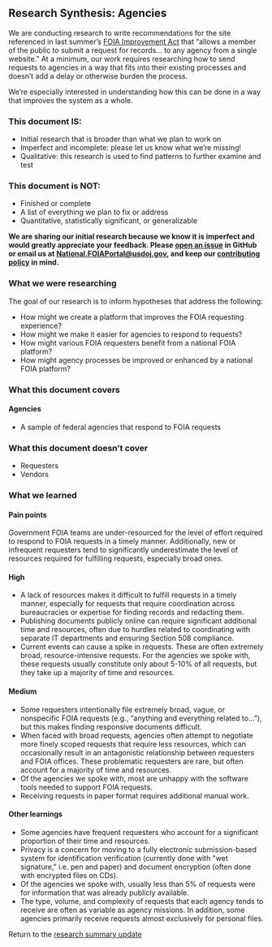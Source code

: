 ## Research Synthesis: Agencies

We are conducting research to write recommendations for the site referenced in last summer’s [FOIA Improvement Act](https://www.justice.gov/oip/oip-summary-foia-improvement-act-2016) that “allows a member of the public to submit a request for records… to any agency from a single website.” At a minimum, our work requires researching how to send requests to agencies in a way that fits into their existing processes and doesn’t add a delay or otherwise burden the process.
 
We’re especially interested in understanding how this can be done in a way that improves the system as a whole.

### This document IS:
* Initial research that is broader than what we plan to work on
* Imperfect and incomplete: please let us know what we’re missing!
* Qualitative: this research is used to find patterns to further examine and test

### This document is NOT:
* Finished or complete
* A list of everything we plan to fix or address
* Quantitative, statistically significant, or generalizable
 
**We are sharing our initial research because we know it is imperfect and would greatly appreciate your feedback. Please [open an issue](https://github.com/18F/foia-recommendations/issues/new) in GitHub or email us at [National.FOIAPortal@usdoj.gov](mailto:National.FOIAPortal@usdoj.gov), and keep our [contributing policy](https://github.com/18F/foia-recommendations/blob/master/CONTRIBUTING.md) in mind.**

### What we were researching
The goal of our research is to inform hypotheses that address the following:
- How might we create a platform that improves the FOIA requesting experience?
- How might we make it easier for agencies to respond to requests?
- How might various FOIA requesters benefit from a national FOIA platform?
- How might agency processes be improved or enhanced by a national FOIA platform?

### What this document covers

#### Agencies
- A sample of federal agencies that respond to FOIA requests

### What this document doesn’t cover
- Requesters
- Vendors

### What we learned

#### Pain points 
Government FOIA teams are under-resourced for the level of effort required to respond
to FOIA requests in a timely manner. Additionally, new or infrequent requesters tend
to significantly underestimate the level of resources required for fulfilling
requests, especially broad ones.

#### High
- A lack of resources makes it difficult to fulfill requests in a timely manner,
especially for requests that require coordination across bureaucracies or expertise
for finding records and redacting them.
- Publishing documents publicly online can require significant additional time and resources, often due to hurdles related to coordinating with separate IT departments and ensuring Section 508 compliance.
- Current events can cause a spike in requests. These are often extremely broad, resource-intensive requests. For the agencies we spoke with, these requests usually constitute only about 5-10% of all requests, but they take up a majority of time and resources.

#### Medium
- Some requesters intentionally file extremely broad, vague, or nonspecific FOIA
requests (e.g., “anything and everything related to…”), but this makes finding
responsive documents difficult.
- When faced with broad requests, agencies often attempt to negotiate more finely
scoped requests that require less resources, which can occasionally result in an
antagonistic relationship between requesters and FOIA offices. These problematic
requesters are rare, but often account for a majority of time and resources.
- Of the agencies we spoke with, most are unhappy with the software tools needed to support FOIA requests.
- Receiving requests in paper format requires additional manual work.

#### Other learnings
- Some agencies have frequent requesters who account for a significant proportion of
their time and resources.
- Privacy is a concern for moving to a fully electronic submission-based system for
identification verification (currently done with "wet signature," i.e. pen and paper) and document encryption
(often done with encrypted files on CDs).
- Of the agencies we spoke with, usually less than 5% of requests were for information that was already publicly available.
- The type, volume, and complexity of requests that each agency tends to receive are often as variable as agency missions. In addition, some agencies primarily receive requests almost exclusively for personal files.

Return to the [research summary update](https://github.com/18F/foia-recommendations/blob/research-links/research-update.md)
